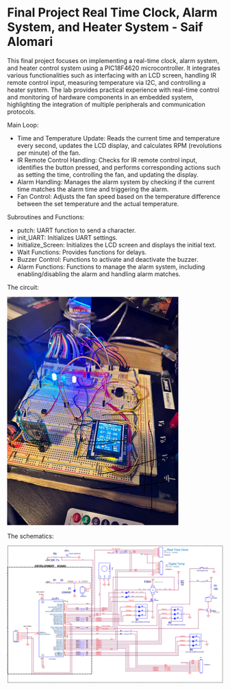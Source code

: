 # Final Project Real Time Clock, Alarm System, and Heater System - Saif Alomari

This final project focuses on implementing a real-time clock, alarm system, and heater control system using a PIC18F4620 microcontroller. 
It integrates various functionalities such as interfacing with an LCD screen, handling IR remote control input, measuring 
temperature via I2C, and controlling a heater system. The lab provides practical experience with real-time control and monitoring
of hardware components in an embedded system, highlighting the integration of multiple peripherals and communication protocols.

Main Loop:
- Time and Temperature Update: Reads the current time and temperature every second, updates the LCD display, and calculates RPM (revolutions per minute) of the fan.
- IR Remote Control Handling: Checks for IR remote control input, identifies the button pressed, and performs corresponding actions such as setting the time, controlling the fan, and updating the display.
- Alarm Handling: Manages the alarm system by checking if the current time matches the alarm time and triggering the alarm.
- Fan Control: Adjusts the fan speed based on the temperature difference between the set temperature and the actual temperature.

Subroutines and Functions:
- putch: UART function to send a character.
- init_UART: Initializes UART settings.
- Initialize_Screen: Initializes the LCD screen and displays the initial text.
- Wait Functions: Provides functions for delays.
- Buzzer Control: Functions to activate and deactivate the buzzer.
- Alarm Functions: Functions to manage the alarm system, including enabling/disabling the alarm and handling alarm matches.

The circuit: 

<img src='./images/circuit_final.jpg' width='400'>

The schematics: 

<img src='./images/schematics_final.png' width='600'>
